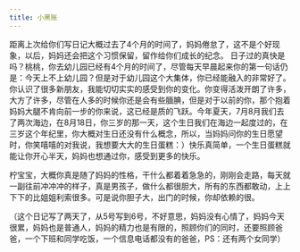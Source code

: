 ```yaml
---
title: 小黑账
---
```


距离上次给你们写日记大概过去了4个月的时间了，妈妈倦怠了，这不是个好现象，以后，妈妈还会把这个习惯保留，留作给你们成长的纪念。
日子过的真快是吗？桃桃，你去幼儿园已经有4个月的时间了，尽管每天早晨起来你的第一句话仍是：今天上不上幼儿园？但是对于幼儿园这个大集体，你已经能融入的非常好了。你认识了很多新朋友，我能切切实实的感受到你的变化。你变得活泼开朗了许多，大方了许多，尽管在人多的时候你还是会有些腼腆，但是对于以前的你，那个抱着妈妈大腿不肯向前一步的你来说，这已经是质的飞跃。今年夏天，7月8月我们去了两次海边，在8月18日，你三岁的那一天，这个生日我们在海边一起度过的，在三岁这个年纪里，你大概对生日还没有什么概念，所以，当妈妈问你的生日愿望时，你笑嘻嘻的对我说，我想要大大的生日蛋糕：）快乐真简单，一个生日蛋糕就能让你开心半天，妈妈也想通过你，感受到更多的快乐。

柠宝宝，大概你真是随了妈妈的性格，干什么都着着急急的，刚刚会走路，每天就一副往前冲冲冲的样子，真是男孩子，做什么都很胆大，所有的东西都敢动，上上下下的比姐姐利索很多。可是说你胆子大，出门的时候，你却依赖的很。

（这个日记写了两天了，从5号写到6号，不好意思，妈妈没有心情了，妈妈今天很累，妈妈也是普通人，妈妈的精力也是有限的，照顾你们的同时，还要照顾爸爸，一个下班和同学吃饭，一个信息电话都没有的爸爸，PS：还有两个女同学）
